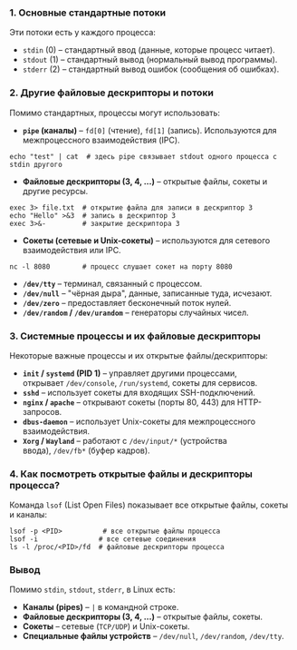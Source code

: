 ### **1. Основные стандартные потоки**

Эти потоки есть у каждого процесса:
- `stdin` (0) – стандартный ввод (данные, которые процесс читает).
- `stdout` (1) – стандартный вывод (нормальный вывод программы).
- `stderr` (2) – стандартный вывод ошибок (сообщения об ошибках).

### **2. Другие файловые дескрипторы и потоки**

Помимо стандартных, процессы могут использовать:

- **`pipe` (каналы)** – `fd[0]` (чтение), `fd[1]` (запись). Используются для межпроцессного взаимодействия (IPC).
```
echo "test" | cat  # здесь pipe связывает stdout одного процесса с stdin другого
```

- **Файловые дескрипторы (3, 4, ...)** – открытые файлы, сокеты и другие ресурсы.
```
exec 3> file.txt  # открытие файла для записи в дескриптор 3
echo "Hello" >&3  # запись в дескриптор 3
exec 3>&-         # закрытие дескриптора 3
```
    
- **Сокеты (сетевые и Unix-сокеты)** – используются для сетевого взаимодействия или IPC.
```
nc -l 8080        # процесс слушает сокет на порту 8080
```

- **`/dev/tty`** – терминал, связанный с процессом.
- **`/dev/null`** – "чёрная дыра", данные, записанные туда, исчезают.
- **`/dev/zero`** – предоставляет бесконечный поток нулей.
- **`/dev/random` / `/dev/urandom`** – генераторы случайных чисел.

### **3. Системные процессы и их файловые дескрипторы**

Некоторые важные процессы и их открытые файлы/дескрипторы:

- **`init` / `systemd` (PID 1)** – управляет другими процессами, открывает `/dev/console`, `/run/systemd`, сокеты для сервисов.
- **`sshd`** – использует сокеты для входящих SSH-подключений.
- **`nginx` / `apache`** – открывают сокеты (порты 80, 443) для HTTP-запросов.
- **`dbus-daemon`** – использует Unix-сокеты для межпроцессного взаимодействия.
- **`Xorg` / `Wayland`** – работают с `/dev/input/*` (устройства ввода), `/dev/fb*` (буфер кадров).

### **4. Как посмотреть открытые файлы и дескрипторы процесса?**

Команда `lsof` (List Open Files) показывает все открытые файлы, сокеты и каналы:
```
lsof -p <PID>          # все открытые файлы процесса
lsof -i               # все сетевые соединения
ls -l /proc/<PID>/fd  # файловые дескрипторы процесса
```

### **Вывод**

Помимо `stdin`, `stdout`, `stderr`, в Linux есть:

- **Каналы (pipes)** – `|` в командной строке.
- **Файловые дескрипторы (3, 4, ...)** – открытые файлы, сокеты.
- **Сокеты** – сетевые (`TCP/UDP`) и Unix-сокеты.
- **Специальные файлы устройств** – `/dev/null`, `/dev/random`, `/dev/tty`.


